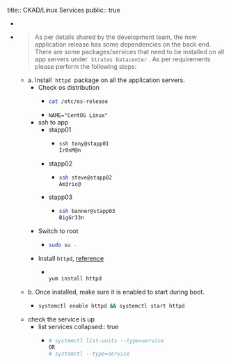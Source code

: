title:: CKAD/Linux Services
public:: true

-
- > As per details shared by the development team, the new application release has some dependencies on the back end. There are some packages/services that need to be installed on all app servers under  `Stratos Datacenter` . As per requirements please perform the following steps:
	- a. Install  `httpd`  package on all the application servers.
		- Check os distribution
			- ```bash
			  cat /etc/os-release
			  ```
			- `NAME="CentOS Linux"`
		- ssh to app
			- stapp01
				- ```bash
				  ssh tony@stapp01
				  Ir0nM@n
				  ```
			- stapp02
				- ```bash
				  ssh steve@stapp02
				  Am3ric@
				  ```
			- stapp03
				- ```bash
				  ssh banner@stapp03
				  BigGr33n
				  ```
		- Switch to root
			- ```bash
			  sudo su -
			  ```
		- Install `httpd`, [reference](https://httpd.apache.org/docs/2.4/install.html)
			- ```bash
			  
			  yum install httpd
			  ```
	- b. Once installed, make sure it is enabled to start during boot.
		- ```bash
		  systemctl enable httpd && systemctl start httpd
		  ```
	- check the service is up
		- list services
		  collapsed:: true
			- ```bash
			  # systemctl list-units --type=service
			  OR
			  # systemctl --type=service
			  ```